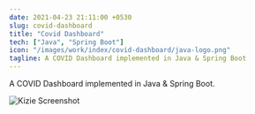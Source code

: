 ```yaml
---
date: 2021-04-23 21:11:00 +0530
slug: covid-dashboard
title: "Covid Dashboard"
tech: ["Java", "Spring Boot"]
icon: "/images/work/index/covid-dashboard/java-logo.png"
tagline: A COVID Dashboard implemented in Java & Spring Boot
---
```


A COVID Dashboard implemented in Java & Spring Boot.

![Kizie Screenshot](/images/work/index/covid-dashboard/covid-dashboard.png)
